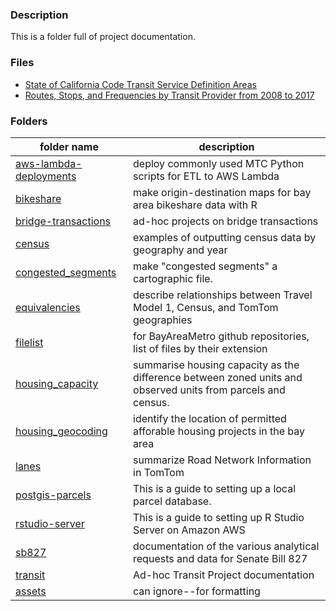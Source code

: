### Description

This is a folder full of project documentation. 

### Files
- [State of California Code Transit Service Definition Areas](legislative_transit_data.md) 
- [Routes, Stops, and Frequencies by Transit Provider from 2008 to 2017](historical_transit_data.md) 

### Folders

folder name|description|
------|-----|
[aws-lambda-deployments](https://github.com/BayAreaMetro/Data-And-Visualization-Projects/tree/master/aws-lambda-deployments)|deploy commonly used MTC Python scripts for ETL to AWS Lambda
[bikeshare](https://github.com/BayAreaMetro/Data-And-Visualization-Projects/tree/master/bikeshare)|make origin-destination maps for bay area bikeshare data with R
[bridge-transactions](https://github.com/BayAreaMetro/Data-And-Visualization-Projects/tree/master/bridge-transactions)|ad-hoc projects on bridge transactions
[census](https://github.com/BayAreaMetro/Data-And-Visualization-Projects/tree/master/census)|examples of outputting census data by geography and year
[congested_segments](https://github.com/BayAreaMetro/Data-And-Visualization-Projects/tree/master/congested_segments)|make "congested segments" a cartographic file. 
[equivalencies](https://github.com/BayAreaMetro/Data-And-Visualization-Projects/tree/master/equivalencies)|describe relationships between Travel Model 1, Census, and TomTom geographies
[filelist](https://github.com/BayAreaMetro/Data-And-Visualization-Projects/tree/master/filelist)|for BayAreaMetro github repositories, list of files by their extension 
[housing_capacity](https://github.com/BayAreaMetro/Data-And-Visualization-Projects/tree/master/housing_capacity)|summarise housing capacity as the difference between zoned units and observed units from parcels and census.  
[housing_geocoding](https://github.com/BayAreaMetro/Data-And-Visualization-Projects/tree/master/housing_geocoding)|identify the location of permitted afforable housing projects in the bay area
[lanes](https://github.com/BayAreaMetro/Data-And-Visualization-Projects/tree/master/lanes)|summarize Road Network Information in TomTom
[postgis-parcels](https://github.com/BayAreaMetro/Data-And-Visualization-Projects/tree/master/postgis-parcels)|This is a guide to setting up a local parcel database.
[rstudio-server](https://github.com/BayAreaMetro/Data-And-Visualization-Projects/tree/master/rstudio-server)|This is a guide to setting up R Studio Server on Amazon AWS
[sb827](https://github.com/BayAreaMetro/Data-And-Visualization-Projects/tree/master/sb827)|documentation of the various analytical requests and data for Senate Bill 827
[transit](https://github.com/BayAreaMetro/Data-And-Visualization-Projects/tree/master/transit)|Ad-hoc Transit Project documentation
[assets](https://github.com/BayAreaMetro/Data-And-Visualization-Projects/tree/master/assets)|can ignore--for formatting



